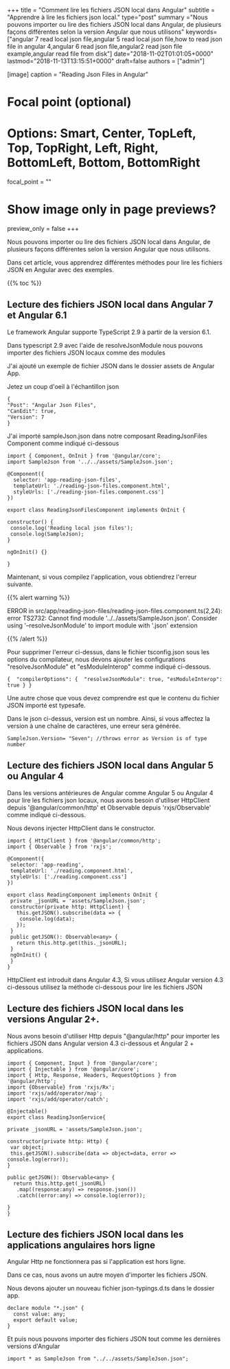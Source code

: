 +++
title = "Comment lire les fichiers JSON local dans Angular"
subtitle = "Apprendre à lire les fichiers json local."
type="post"
summary ="Nous pouvons importer ou lire des fichiers JSON local dans Angular, de plusieurs façons différentes selon la version Angular que nous utilisons"
keywords=["angular 7 read local json file,angular 5 read local json file,how to read json file in angular 4,angular 6 read json file,angular2 read json file example,angular read file from disk"]
date="2018-11-02T01:01:05+0000"
lastmod="2018-11-13T13:15:51+0000"
draft=false
authors = ["admin"]

[image]
  caption = "Reading Json Files in Angular"

  # Focal point (optional)
  # Options: Smart, Center, TopLeft, Top, TopRight, Left, Right, BottomLeft, Bottom, BottomRight
  focal_point = ""

  # Show image only in page previews?
  preview_only = false
+++

Nous pouvons importer ou lire des fichiers JSON local dans Angular, de plusieurs façons différentes selon la version Angular que nous utilisons.

Dans cet article, vous apprendrez différentes méthodes pour lire les fichiers JSON en Angular avec des exemples.

{{% toc %}}

## Lecture des fichiers JSON local dans Angular 7 et Angular 6.1

Le framework Angular supporte TypeScript 2.9 à partir de la version 6.1.

Dans typescript 2.9 avec l'aide de resolveJsonModule nous pouvons importer des fichiers JSON locaux comme des modules

J'ai ajouté un exemple de fichier JSON dans le dossier assets de Angular App.

Jetez un coup d'oeil à l'échantillon json 

```
{
"Post": "Angular Json Files",
"CanEdit": true,
"Version": 7
}
```
J'ai importé sampleJson.json dans notre composant ReadingJsonFiles Component comme indiqué ci-dessous

```
import { Component, OnInit } from '@angular/core';
import SampleJson from '../../assets/SampleJson.json';

@Component({
  selector: 'app-reading-json-files',
  templateUrl: './reading-json-files.component.html',
  styleUrls: ['./reading-json-files.component.css']
})

export class ReadingJsonFilesComponent implements OnInit {

constructor() {
 console.log('Reading local json files');
 console.log(SampleJson);
}

ngOnInit() {}

}
```
  
Maintenant, si vous compilez l'application, vous obtiendrez l'erreur suivante.

{{% alert warning %}}

ERROR in src/app/reading-json-files/reading-json-files.component.ts(2,24): error TS2732: Cannot find module '../../assets/SampleJson.json'. Consider using '–resolveJsonModule' to import module with '.json' extension

{{% /alert %}}
  
Pour supprimer l'erreur ci-dessus, dans le fichier tsconfig.json sous les options du compilateur, nous devons ajouter les configurations "resolveJsonModule" et "esModuleInterop" comme indiqué ci-dessous.

```
{  "compilerOptions": {  "resolveJsonModule": true, "esModuleInterop": true } }
```

Une autre chose que vous devez comprendre est que le contenu du fichier JSON importé est typesafe.

Dans le json ci-dessus, version est un nombre. Ainsi, si vous affectez la version à une chaîne de caractères, une erreur sera générée.

  
```
SampleJson.Version= "Seven"; //throws error as Version is of type number
```
  
## Lecture des fichiers JSON local dans Angular 5 ou Angular 4
    
Dans les versions antérieures de Angular comme Angular 5 ou Angular 4 pour lire les fichiers json locaux, nous avons besoin d'utiliser HttpClient depuis '@angular/common/http' et Observable depuis 'rxjs/Observable' comme indiqué ci-dessous.
  
Nous devons injecter HttpClient dans le constructor.

  
```
import { HttpClient } from '@angular/common/http';
import { Observable } from 'rxjs';

@Component({
 selector: 'app-reading',
 templateUrl: './reading.component.html',
 styleUrls: ['./reading.component.css']
})

export class ReadingComponent implements OnInit {
 private _jsonURL = 'assets/SampleJson.json';
 constructor(private http: HttpClient) {
   this.getJSON().subscribe(data => {
    console.log(data);
   });
 }
 public getJSON(): Observable<any> {
   return this.http.get(this._jsonURL);
 }
 ngOnInit() {
 }
}
```

HttpClient est introduit dans Angular 4.3, Si vous utilisez Angular version 4.3 ci-dessous utilisez la méthode ci-dessous pour lire les fichiers JSON

## Lecture des fichiers JSON local dans les versions Angular 2+.

Nous avons besoin d'utiliser Http depuis "@angular/http" pour importer les fichiers JSON dans Angular version 4.3 ci-dessous et Angular 2 + applications.


  
```
import { Component, Input } from '@angular/core';
import { Injectable } from '@angular/core';
import { Http, Response, Headers, RequestOptions } from '@angular/http';
import {Observable} from 'rxjs/Rx';
import 'rxjs/add/operator/map';
import 'rxjs/add/operator/catch';

@Injectable()
export class ReadingJsonService{

private _jsonURL = 'assets/SampleJson.json';

constructor(private http: Http) {
 var object;
 this.getJSON().subscribe(data => object=data, error => console.log(error));
}

public getJSON(): Observable<any> {
  return this.http.get(_jsonURL)
   .map((response:any) => response.json())
   .catch((error:any) => console.log(error));

}
}
```
  

## Lecture des fichiers JSON local dans les applications angulaires hors ligne

Angular Http ne fonctionnera pas si l'application est hors ligne.

Dans ce cas, nous avons un autre moyen d'importer les fichiers JSON.

Nous devons ajouter un nouveau fichier json-typings.d.ts dans le dossier app.

``` 
declare module "*.json" {
  const value: any;
  export default value;
}
```
Et puis nous pouvons importer des fichiers JSON tout comme les dernières versions d'Angular
  
`import * as SampleJson from "../../assets/SampleJson.json";`